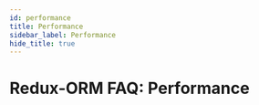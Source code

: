 ```yaml
---
id: performance
title: Performance
sidebar_label: Performance
hide_title: true
---
```


# Redux-ORM FAQ: Performance
